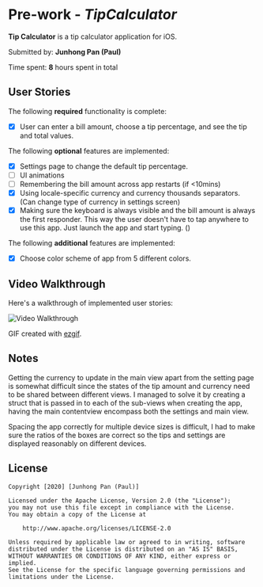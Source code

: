 # Pre-work - *TipCalculator*

**Tip Calculator** is a tip calculator application for iOS.

Submitted by: **Junhong Pan (Paul)**

Time spent: **8** hours spent in total

## User Stories

The following **required** functionality is complete:

* [x] User can enter a bill amount, choose a tip percentage, and see the tip and total values.

The following **optional** features are implemented:
* [x] Settings page to change the default tip percentage.
* [ ] UI animations
* [ ] Remembering the bill amount across app restarts (if <10mins)
* [x] Using locale-specific currency and currency thousands separators. (Can change type of currency in settings screen)
* [x] Making sure the keyboard is always visible and the bill amount is always the first responder. This way the user doesn't have to tap anywhere to use this app. Just launch the app and start typing. ()

The following **additional** features are implemented:

- [x] Choose color scheme of app from 5 different colors.

## Video Walkthrough 

Here's a walkthrough of implemented user stories:

<img src='ezgif-1-5af3231f5eb6.gif' title='Video Walkthrough' width='' alt='Video Walkthrough' />

GIF created with [ezgif](https://ezgif.com/video-to-gif).

## Notes

Getting the currency to update in the main view apart from the setting page is somewhat difficult since the states of the tip amount and currency need to be shared between different views. I managed to solve it by creating a struct that is passed in to each of the sub-views when creating the app, having the main contentview encompass both the settings and main view.

Spacing the app correctly for multiple device sizes is difficult, I had to make sure the ratios of the boxes are correct so the tips and settings are displayed reasonably on different devices.

## License

    Copyright [2020] [Junhong Pan (Paul)]

    Licensed under the Apache License, Version 2.0 (the "License");
    you may not use this file except in compliance with the License.
    You may obtain a copy of the License at

        http://www.apache.org/licenses/LICENSE-2.0

    Unless required by applicable law or agreed to in writing, software
    distributed under the License is distributed on an "AS IS" BASIS,
    WITHOUT WARRANTIES OR CONDITIONS OF ANY KIND, either express or implied.
    See the License for the specific language governing permissions and
    limitations under the License.
